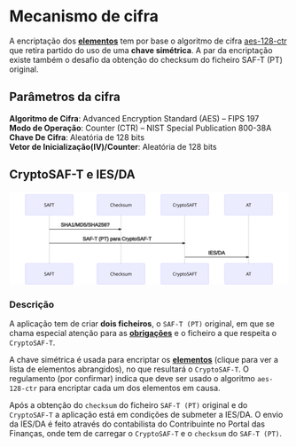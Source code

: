 # Mecanismo de cifra

A encriptação dos [**elementos**](elementos.md) tem por base o algoritmo de cifra [aes-128-ctr](../../exemplos/ferramentas/exemplos.md) que retira partido do uso de uma **chave simétrica**. A par da encriptação existe também o desafio da obtenção do checksum do ficheiro SAF-T \(PT\) original.

## Parâmetros da cifra

**Algoritmo de Cifra**: Advanced Encryption Standard \(AES\) – FIPS 197  
**Modo de Operação**: Counter \(CTR\) – NIST Special Publication 800-38A  
**Chave De Cifra**: Aleatória de 128 bits  
**Vetor de Inicialização\(IV\)/Counter**: Aleatória de 128 bits

## CryptoSAF-T e IES/DA

![Fase 3 - CryptoSAF-T e IES/DA](../../.gitbook/assets/fase-3-cryptosaf-t-e-ies-da.svg)

### Descrição

A aplicação tem de criar **dois ficheiros**, o `SAF-T (PT)` original, em que se chama especial atenção para as [**obrigações**](../../obrigacoes.md#aspetos-chave-do-cryptosaf-t) e o ficheiro a que respeita o `CryptoSAF-T`.

A chave simétrica é usada para encriptar os [**elementos**](elementos.md) \(clique para ver a lista de elementos abrangidos\), no que resultará o `CryptoSAF-T`. O regulamento \(por confirmar\) indica que deve ser usado o algoritmo `aes-128-ctr` para encriptar cada um dos elementos em causa.

Após a obtenção do `checksum` do ficheiro `SAF-T (PT)` original e do `CryptoSAF-T` a aplicação está em condições de submeter a IES/DA. O envio da IES/DA é feito através do contabilista do Contribuinte no Portal das Finanças, onde tem de carregar o `CryptoSAF-T` e o `checksum` do `SAF-T (PT)`.

